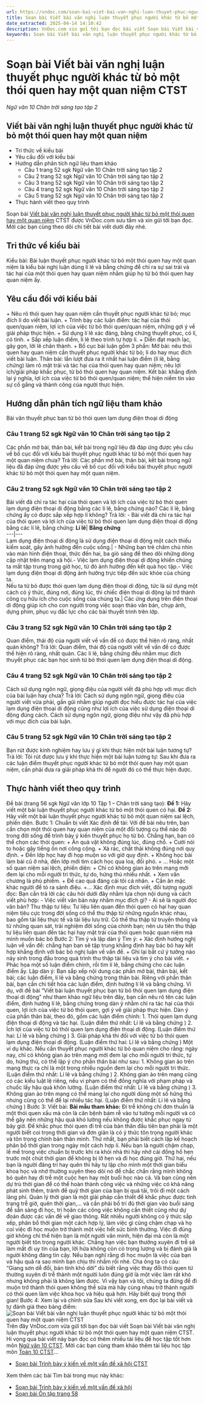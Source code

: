 ```yaml
---
url: https://vndoc.com/soan-bai-viet-bai-van-nghi-luan-thuyet-phuc-nguoi-khac-tu-bo-mot-thoi-quen-hay-mot-quan-niem-ctst-278476
title: Soạn bài Viết bài văn nghị luận thuyết phục người khác từ bỏ một thói quen hay một quan niệm CTST - Ngữ văn 10 Chân trời sáng tạo tập 2 - VnDoc.com
date_extracted: 2025-04-14 14:10:42
description: VnDoc.com xin gửi tới bạn đọc bài viết Soạn bài Viết bài văn nghị luận thuyết phục người khác từ bỏ một thói quen hay một quan niệm CTST. Mời bạn đọc cùng tham khảo nội dung soạn Ngữ văn 10 Chân trời sáng tạo tập 2 dưới đây.
keywords: Soạn bài Viết bài văn nghị luận thuyết phục người khác từ bỏ một thói quen hay một quan niệm CTST,Viết bài văn nghị luận thuyết phục,soạn Viết bài văn nghị luận thuyết phục,soạn văn 10,ngữ văn 10 CTST,Ngữ văn 10 Chân trời sáng tạo tập 2,soạn Ngữ văn 10 Chân trời sáng tạo tập 2,ngữ văn 10 chân trời sáng tạo,ngữ văn 10 tập 2 chân trời sáng tạo,Ngữ văn lớp 10 Chân trời sáng tạo tập 2,Ngữ văn 10 sách Chân trời sáng tạo tập 2
---
```


# Soạn bài Viết bài văn nghị luận thuyết phục người khác từ bỏ một thói quen hay một quan niệm CTST
 _Ngữ văn 10 Chân trời sáng tạo tập 2_
## Viết bài văn nghị luận thuyết phục người khác từ bỏ một thói quen hay một quan niệm
  * Tri thức về kiểu bài
  * Yêu cầu đối với kiểu bài
  * Hướng dẫn phân tích ngữ liệu tham khảo
    * Câu 1 trang 52 sgk Ngữ văn 10 Chân trời sáng tạo tập 2
    * Câu 2 trang 52 sgk Ngữ văn 10 Chân trời sáng tạo tập 2
    * Câu 3 trang 52 sgk Ngữ văn 10 Chân trời sáng tạo tập 2
    * Câu 4 trang 52 sgk Ngữ văn 10 Chân trời sáng tạo tập 2
    * Câu 5 trang 52 sgk Ngữ văn 10 Chân trời sáng tạo tập 2
  * Thực hành viết theo quy trình

Soạn bài [Viết bài văn nghị luận thuyết phục người khác từ bỏ một thói quen hay một quan niệm](<https://vndoc.com/soan-bai-viet-bai-van-nghi-luan-thuyet-phuc-nguoi-khac-tu-bo-mot-thoi-quen-hay-mot-quan-niem-ctst-278476>) CTST được VnDoc.com sưu tầm và xin gửi tới bạn đọc. Mời các bạn cùng theo dõi chi tiết bài viết dưới đây nhé.
## Tri thức về kiểu bài
Kiểu bài:
Bài luận thuyết phục người khác từ bỏ một thói quen hay một quan niệm là kiểu bài nghị luận dùng lí lẽ và bằng chứng để chỉ ra sự sai trái và tác hại của một thói quen hay quan niệm nhằm giúp họ từ bỏ thói quen hay quan niệm ấy.
## Yêu cầu đối với kiểu bài
\+ Nêu rõ thói quen hay quan niệm cần thuyết phục người khác từ bỏ; mục đích lí do viết bài luận.
\+ Trình bày các luận điểm: tác hại của thói quen/quan niệm, lợi ích của việc từ bỏ thói quen/quan niệm, những gợi ý về giải pháp thực hiện.
\+ Sử dụng lí lẽ xác đáng, bằng chứng thuyết phục, có lí, có tình.
\+ Sắp xếp luận điểm, lí lẽ theo trình tự hợp lí.
\+ Diễn đạt mạch lạc, gãy gọn, lời lẽ chân thành.
\+ Bố cục bài luận gồm 3 phần:
Mở bài: nêu thói quen hay quan niệm cần thuyết phục người khác từ bỏ; lí do hay mục đích viết bài luận.
Thân bài: lần lượt đưa ra ít nhất hai luận điểm \(lí lẽ, bằng chứng\) làm rõ mặt trái và tác hại của thói quen hay quan niệm; nêu lợi ích/giải pháp khắc phục, từ bỏ thói quen hay quan niệm.
Kết bài: khẳng định lại ý nghĩa, lợi ích của việc từ bỏ thói quen/quan niệm; thể hiện niềm tin vào sự cố gắng và thành công của người thực hiện.
## Hướng dẫn phân tích ngữ liệu tham khảo
Bài văn thuyết phục bạn từ bỏ thói quen lạm dụng điện thoại di động
### Câu 1 trang 52 sgk Ngữ văn 10 Chân trời sáng tạo tập 2
Các phần mở bài, thân bài, kết bài trong ngữ liệu đã đáp ứng được yêu cầu về bố cục đối với kiểu bài thuyết phục người khác từ bỏ một thói quen hay một quan niệm chưa?
Trả lời:
Các phần mở bài, thân bài, kết bài trong ngữ liệu đã đáp ứng được yêu cầu về bố cục đối với kiểu bài thuyết phục người khác từ bỏ một thói quen hay một quan niệm.
### Câu 2 trang 52 sgk Ngữ văn 10 Chân trời sáng tạo tập 2
Bài viết đã chỉ ra tác hại của thói quen và lợi ích của việc từ bỏ thói quen lạm dụng điện thoại di động bằng các lí lẽ, bằng chứng nào? Các lí lẽ, bằng chứng ấy có được sắp xếp hợp lí không?
Trả lời:
\- Bài viết đã chỉ ra tác hại của thói quen và lợi ích của việc từ bỏ thói quen lạm dụng điện thoại di động bằng các lí lẽ, bằng chứng:
**Lí lẽ**| **Bằng chứng**  
---|---  
Lạm dụng điện thoại di động là sử dụng điện thoại di động một cách thiếu kiểm soát, gây ảnh hưởng đến cuộc sống.| \- Những bạn trẻ chăm chú nhìn vào màn hình điện thoại, thức đến hai, ba giò sáng để theo dõi những dòng cập nhật trên mạng xã hội.\- Việc lạm dụng điện thoại di động khiến chúng ta mất tập trung trong giờ học, từ đó ảnh hưởng đến kết quả học tập.\- Việc lạm dụng điện thoại di động ảnh hưởng trực tiếp đến sức khỏe của chúng ta.  
Nếu ta từ bỏ được thói quen lạm dụng điện thoại di động, tức là sử dụng một cách có ý thức, đúng nơi, đúng lúc, thì chiếc điện thoại di động lại trở thành công cụ hữu ích cho cuộc sống của chúng ta.| Các ứng dụng trên điện thoại di động giúp ích cho con người trong việc soạn thảo văn bản, chụp ảnh, dựng phim, phục vụ đắc lực cho các bài thuyết trình trên lớp.  
### Câu 3 trang 52 sgk Ngữ văn 10 Chân trời sáng tạo tập 2
Quan điểm, thái độ của người viết về vấn đề có được thể hiện rõ ràng, nhất quán không?
Trả lời:
Quan điểm, thái độ của người viết về vấn đề có được thể hiện rõ ràng, nhất quán. Các lí lẽ, bằng chứng đều nhằm mục đích thuyết phục các bạn học sinh từ bỏ thói quen lạm dụng điện thoại di động.
### Câu 4 trang 52 sgk Ngữ văn 10 Chân trời sáng tạo tập 2
Cách sử dụng ngôn ngữ, giọng điệu của người viết đã phù hợp với mục đích của bài luận hay chưa?
Trả lời:
Cách sử dụng ngôn ngữ, giọng điệu của người viết vừa phải, gần gũi nhằm giúp người đọc hiểu được tác hại của việc lạm dụng điện thoại di động cũng như lợi ích của việc sử dụng điện thoại di động đúng cách. Cách sử dụng ngôn ngữ, giọng điệu như vậy đã phù hợp với mục đích của bài luận.
### Câu 5 trang 52 sgk Ngữ văn 10 Chân trời sáng tạo tập 2
Bạn rút được kinh nghiệm hay lưu ý gì khi thực hiện một bài luận tương tự?
Trả lời:
Tôi rút được lưu ý khi thực hiện một bài luận tương tự: Sau khi đưa ra các luận điểm thuyết phục người khác từ bỏ một thói quen hay một quan niệm, cần phải đưa ra giải pháp khả thi để người đó có thể thực hiện được.
## Thực hành viết theo quy trình
Đề bài \(trang 56 sgk Ngữ văn lớp 10 Tập 1 – Chân trời sáng tạo\):
**Đề 1:** Hãy viết một bài luận thuyết phục người khác từ bỏ một thói quen có hại.
**Đề 2:** Hãy viết một bài luận thuyết phục người khác từ bỏ một quan niệm sai lệch, phiến diện.
Bước 1: Chuẩn bị viết
Xác định đề tài: Với đề bài nêu trên, bạn cần chọn một thói quen hay quan niệm của một đối tượng cụ thể nào đó trong đời sống để trình bày ý kiến thuyết phục họ từ bỏ.
Chẳng hạn, bạn có thể chọn các thói quen:
\+ Ăn quà vặt không đúng lúc, đúng chỗ.
\+ Cười nói to hoặc gây tiếng ồn nơi công cộng.
\+ Xả rác, chất thải không đúng nơi quy định.
\+ Đến lớp học hay đi họp muộn so với giờ quy định.
\+ Không học bài làm bài cũ ở nhà, đến lớp mới tìm cách học qua loa, đối phó.
\+ …
Hoặc một số quan niệm sai lệch, phiến diện:
\+ Chỉ có không gian ảo trên mạng mới đem lại cho mỗi người tri thức, tự do, hứng thú nhiều nhất.
\+ Xem văn chương là phù phiếm.
\+ Đề cao quá đáng cái tôi cá nhân.
\+ Cần ăn mặc khác người để tỏ ra sành điệu.
+…
Xác định mục đích viết, đối tượng người đọc:
Bạn cần trả lời các câu hỏi dưới đây nhằm lựa chọn nội dung và cách viết phù hợp:
\- Việc viết văn bản này nhằm mục đích gì?
\- Ai sẽ là người đọc văn bản?
Thu thập tư liệu: Tư liệu liên quan đến thói quen có hại hay quan niệm tiêu cực trong đời sống có thể thu thập từ những nguồn khác nhau, bao gồm tài liệu thực tế và tài liệu lưu trữ. Có thể thu thập từ truyền thông và từ những quan sát, trải nghiệm đời sống của chính bạn; nên ưu tiên thu thập tư liệu liên quan đến tác hại hay mặt trái của thói quen hoặc quan niệm mà mình muốn bác bỏ
Bước 2: Tìm ý và lập dàn ý
Tìm ý:
\+ Xác định hướng nghị luận về vấn đề: chẳng hạn bạn sẽ tập trung khẳng định hay bác bỏ hay kết hợp khẳng định với bác bỏ nghị luận về vấn đề.
\+ Ghi lại bất cứ ý tưởng nào nảy sinh trong đầu trong quá trình thu thập tài liệu và tìm ý cho bài viết.
\+ Phác họa một số luận điểm chính, rồi tìm lí lẽ, bằng chứng cho các luận điểm ấy.
Lập dàn ý: Bạn sắp xếp nội dung các phần mở bài, thân bài, kết bài; các luận điểm, lí lẽ và bằng chứng trong thân bài.
Riêng với phần thân bài, bạn cần chi tiết hóa các luận điểm, định hướng lí lẽ và bằng chứng. Ví dụ, với đề bài “Viết bài luận thuyết phục bạn từ bỏ thói quen lạm dụng điện thoại di động” như tham khảo ngữ liệu trên đây, bạn cần nêu rõ tên các luận điểm, định hướng lí lẽ, bằng chứng trong dàn ý nhằm chỉ ra tác hại của thói quen, lợi ích của việc từ bỏ thói quen, gợi ý về giải pháp thực hiện. Dàn ý của phần thân bài, theo đó, gồm các luận điểm chính:
1\. Thói quen lạm dụng điện thoại di động và tác hại.
\(Luận điểm thứ nhất: Lí lẽ và bằng chứng \)
2\. Ích lợi của việc từ bỏ thói quen lạm dụng điện thoại di động.
\(Luận điểm thứ hai: Lí lẽ và bằng chứng \)
3\. Giải pháp khả thi đối với việc từ bỏ thói quen lạm dụng điện thoại di động.
\(Luận điểm thứ hai: Lí lẽ và bằng chứng \)
Một ví dụ khác. Nếu cần thuyết phục người khác từ bỏ quan niệm cho rằng: ngày nay, chỉ có không gian ảo trên mạng mới đem lại cho mỗi người tri thức, tự do, hứng thú, có thể lập ý cho phần thân bài như sau:
1\. Không gian ảo trên mạng thực ra chỉ là một trong nhiều nguồn đem lại cho mỗi người tri thức.
\(Luận điểm thứ nhất: Lí lẽ và bằng chứng \)
2\. Không gian ảo trên mạng cũng có các kiểu luật lệ riêng, nếu vi phạm có thể đồng nghĩa với phạm pháp và chuốc lấy hậu quả khôn lường.
\(Luận điểm thứ nhất: Lí lẽ và bằng chứng \)
3\. Không gian ảo trên mạng có thể mang lại cho người dùng một số hứng thú nhưng cũng có thể để lại nhiều tác hại.
\(Luận điểm thứ nhất: Lí lẽ và bằng chứng \)
Bước 3: Viết bài:
**Bài mẫu tham khảo:**
Đi trễ không chỉ đơn thuần là một thói quen xấu mà còn là căn bệnh bám rễ vào tư tưởng mỗi người và có thể gây nên những hậu quả khó lường nếu không được khắc phục ngay từ bây giờ.
Để khắc phục thói quen đi trễ của bản thân đầu tiên bạn phải là một người biết coi trọng thời gian và đơn giản là có ý thức tôn trọng người khác và tôn trọng chính bản thân mình. Thứ nhất, bạn phải biết cách lập kế hoạch phân bổ thời gian trong ngày một cách hợp lí. Nếu bạn là người chậm chạp, lề mề trong việc chuẩn bị trước khi ra khỏi nhà thì hãy nhớ cài đồng hồ hẹn trước một chút thời gian để không bị lỡ hẹn và đi học đúng giờ. Thứ hai, nếu bạn là người đãng trí hay quên thì hãy tự lập cho mình một thời gian biểu khoa học và nhớ thường xuyên theo dõi nó để chắc chắn rằng mình không bỏ quên hay đi trễ một cuộc hẹn hay một buổi học nào cả. Và bạn cũng nên dự trù thời gian để có thể hoàn thành công việc và những việc có khả năng phát sinh thêm, tránh để quỹ thời gian của bạn bị quá tải, trôi đi một cách lãng phí. Quản lý thời gian là một giải pháp cần thiết để khắc phục được tình trạng trễ giờ, quên thời gian,… và cần phải bố trí đủ thời gian vào buổi sáng để sẵn sàng đi học, trì hoãn các công việc không cần thiết cũng như dự đoán được các vấn đề về giao thông. Rất nhiều người không có ý thức sắp xếp, phân bổ thời gian một cách hợp lý, làm việc gì cũng chậm chạp và họ coi việc đi học muộn trở thành một việc hết sức bình thường. Việc đi đúng giờ không chỉ thể hiện bạn là một người văn minh, hiện đại mà còn là một người biết tôn trọng người khác. Chẳng hạn việc bạn thường xuyên đi trễ sẽ làm mất đi uy tín của bạn, lời hứa không còn có trọng lượng và bị đánh giá là người không đáng tin cậy. Nếu bạn nghĩ rằng đi học muộn là việc của bạn và hậu quả ra sao mình bạn chịu thì nhầm rồi nhé.
Cha ông ta có câu: “Giang sơn dễ đổi, bản tính khó dời” dù biết rằng việc thay đổi thói quen từ thường xuyên đi trễ thành một người luôn đúng giờ là một việc làm rất khó nhưng không phải là không làm được. Vì vậy bạn và tôi, chúng ta đừng để đi muộn trở thành thói quen không thể sửa mà hãy cùng nhau trở thành người có thói quen làm việc khoa học và hiệu quả hơn. Hãy biết quý trọng thời gian\!
Bước 4: Xem lại và chỉnh sửa
Sau khi viết xong, em đọc lại bài viết và tự đánh giá theo bảng điểm:
![Soạn bài Viết bài văn nghị luận thuyết phục người khác từ bỏ một thói quen hay một quan niệm CTST](https://i.vdoc.vn/data/image/2022/10/17/viet-bai-van-nghi-luan-thuyet-phuc-nguoi-khac-tu-bo-mot-thoi-quen-hay-mot-quan-niem-1.jpg)
Trên đây VnDoc.com vừa gửi tới bạn đọc bài viết Soạn bài Viết bài văn nghị luận thuyết phục người khác từ bỏ một thói quen hay một quan niệm CTST. Hi vọng qua bài viết này bạn đọc có thêm nhiều tài liệu để học tập tốt hơn môn [Ngữ văn 10 CTST](<https://vndoc.com/ngu-van-10-chan-troi-sang-tao-tap2>). Mời các bạn cùng tham khảo thêm tài liệu học tập môn [Toán 10 CTST](<https://vndoc.com/toan-10-chan-troi-sang-tao-tap2>)...
  * [Soạn bài Trình bày ý kiến về một vấn đề xã hội CTST](<https://vndoc.com/soan-bai-trinh-bay-y-kien-ve-mot-van-de-xa-hoi-ctst-278479>)

Xem thêm các bài Tìm bài trong mục này khác:
  * [Soạn bài Trình bày ý kiến về một vấn đề xã hội](</soan-bai-trinh-bay-y-kien-ve-mot-van-de-xa-hoi-ctst-278479>)
  * [Soạn bài Ôn tập trang 58](</soan-bai-on-tap-trang-58-ctst-278482>)


